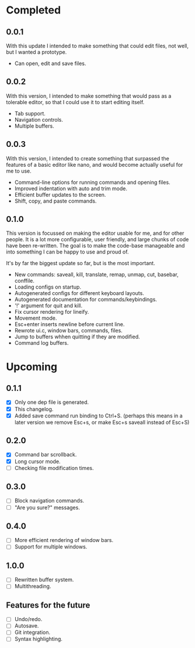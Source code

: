 Completed
=========

0.0.1
-----

With this update I intended to make something that could edit files, not
well, but I wanted a prototype.

 - Can open, edit and save files.

0.0.2
-----

With this version, I intended to make something that would pass as a
tolerable editor, so that I could use it to start editing itself.

 - Tab support.
 - Navigation controls.
 - Multiple buffers.

0.0.3
-----

With this version, I intended to create something that surpassed the
features of a basic editor like nano, and would become actually useful
for me to use.

 - Command-line options for running commands and opening files.
 - Improved indentation with auto and trim mode.
 - Efficient buffer updates to the screen.
 - Shift, copy, and paste commands.

0.1.0
-----

This version is focussed on making the editor usable for me, and for
other people. It is a lot more configurable, user friendly, and large
chunks of code have been re-written. The goal is to make the code-base
manageable and into something I can be happy to use and proud of.

It's by far the biggest update so far, but is the most important.

 - New commands: saveall, kill, translate, remap, unmap, cut,
   basebar, conffile.
 - Loading configs on startup.
 - Autogenerated configs for different keyboard layouts.
 - Autogenerated documentation for commands/keybindings.
 - '!' argument for quit and kill.
 - Fix cursor rendering for lineify.
 - Movement mode.
 - Esc+enter inserts newline before current line.
 - Rewrote ui.c, window bars, commands, files.
 - Jump to buffers whhen quitting if they are modified.
 - Command log buffers.

Upcoming
========

0.1.1
-----

 - [x] Only one dep file is generated.
 - [x] This changelog.
 - [x] Added save command run binding to Ctrl+S.
       (perhaps this means in a later version we remove Esc+s,
       or make Esc+s saveall instead of Esc+S)

0.2.0
-----

 - [x] Command bar scrollback.
 - [x] Long cursor mode.
 - [ ] Checking file modification times.

0.3.0
-----

 - [ ] Block navigation commands.
 - [ ] "Are you sure?" messages.

0.4.0
-----

 - [ ] More efficient rendering of window bars.
 - [ ] Support for multiple windows.

1.0.0
-----

 - [ ] Rewritten buffer system.
 - [ ] Multithreading.

Features for the future
-----------------------

- [ ] Undo/redo.
- [ ] Autosave.
- [ ] Git integration.
- [ ] Syntax highlighting.
